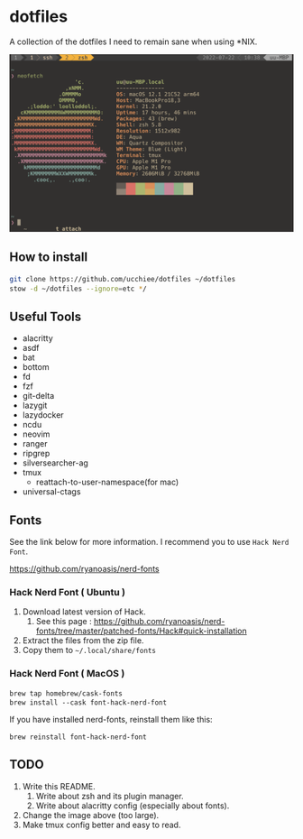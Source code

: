 # dotfiles

A collection of the dotfiles I need to remain sane when using \*NIX.

![UIE](./screenshot.png)

## How to install

```sh
git clone https://github.com/ucchiee/dotfiles ~/dotfiles
stow -d ~/dotfiles --ignore=etc */
```

## Useful Tools

- alacritty
- asdf
- bat
- bottom
- fd
- fzf
- git-delta
- lazygit
- lazydocker
- ncdu
- neovim
- ranger
- ripgrep
- silversearcher-ag
- tmux
  - reattach-to-user-namespace(for mac)
- universal-ctags

## Fonts

See the link below for more information. I recommend you to use `Hack Nerd Font`.

https://github.com/ryanoasis/nerd-fonts

### Hack Nerd Font ( Ubuntu )

1. Download latest version of Hack.
   1. See this page : https://github.com/ryanoasis/nerd-fonts/tree/master/patched-fonts/Hack#quick-installation
2. Extract the files from the zip file.
3. Copy them to `~/.local/share/fonts`

### Hack Nerd Font ( MacOS )

```
brew tap homebrew/cask-fonts
brew install --cask font-hack-nerd-font
```

If you have installed nerd-fonts, reinstall them like this:

```
brew reinstall font-hack-nerd-font
```

## TODO

1. Write this README.
   1. Write about zsh and its plugin manager.
   2. Write about alacritty config (especially about fonts).
2. Change the image above (too large).
3. Make tmux config better and easy to read.
